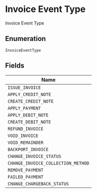 
# Invoice Event Type

Invoice Event Type

## Enumeration

`InvoiceEventType`

## Fields

| Name |
|  --- |
| `ISSUE_INVOICE` |
| `APPLY_CREDIT_NOTE` |
| `CREATE_CREDIT_NOTE` |
| `APPLY_PAYMENT` |
| `APPLY_DEBIT_NOTE` |
| `CREATE_DEBIT_NOTE` |
| `REFUND_INVOICE` |
| `VOID_INVOICE` |
| `VOID_REMAINDER` |
| `BACKPORT_INVOICE` |
| `CHANGE_INVOICE_STATUS` |
| `CHANGE_INVOICE_COLLECTION_METHOD` |
| `REMOVE_PAYMENT` |
| `FAILED_PAYMENT` |
| `CHANGE_CHARGEBACK_STATUS` |

